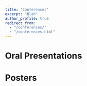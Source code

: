 ```yaml
---
title: "Conferences"
excerpt: "Blah"
author_profile: true
redirect_from: 
  - "/conferences/"
  - "/conferences.html"
---
```


Oral Presentations
======

Posters
======
